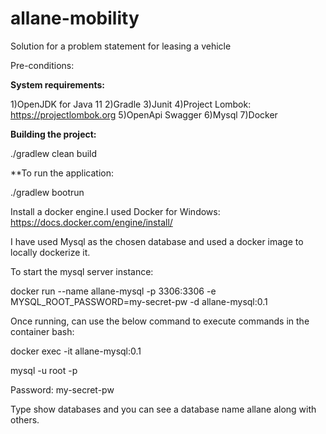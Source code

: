 # allane-mobility
Solution for a problem statement for leasing a vehicle

Pre-conditions:

**System requirements:**

1)OpenJDK for Java 11
2)Gradle
3)Junit
4)Project Lombok: https://projectlombok.org
5)OpenApi Swagger
6)Mysql
7)Docker

**Building the project:**

./gradlew clean build

**To run the application:

./gradlew bootrun

Install a docker engine.I used Docker for Windows: https://docs.docker.com/engine/install/

I have used Mysql as the chosen database and used a docker image to locally dockerize it.

To start the mysql server instance:

docker run --name allane-mysql -p 3306:3306 -e MYSQL_ROOT_PASSWORD=my-secret-pw -d allane-mysql:0.1

Once running, can use the below command to execute commands in the container bash:

docker exec -it allane-mysql:0.1

mysql -u root -p

Password: my-secret-pw

Type show databases and you can see a database name allane along with others.

